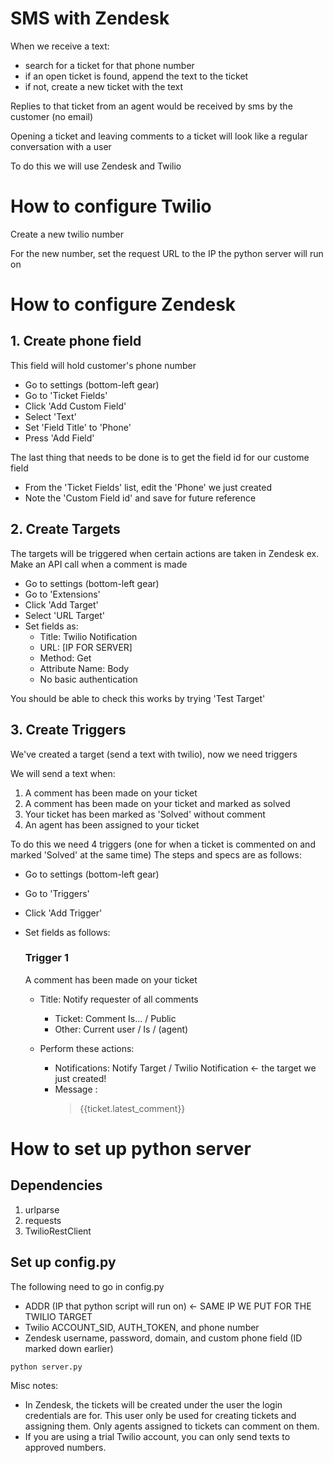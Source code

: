 # SMS with Zendesk 

When we receive a text:
- search for a ticket for that phone number
- if an open ticket is found, append the text to the ticket
- if not, create a new ticket with the text

Replies to that ticket from an agent would be received by sms by the customer (no email)

Opening a ticket and leaving comments to a ticket will look like a regular conversation with a user

To do this we will use Zendesk and Twilio

# How to configure Twilio

Create a new twilio number

For the new number, set the request URL to the IP the python server will run on

# How to configure Zendesk

## 1. Create phone field ##
This field will hold customer's phone number

- Go to settings (bottom-left gear)
- Go to 'Ticket Fields'
- Click 'Add Custom Field'
- Select 'Text'
- Set 'Field Title' to 'Phone'
- Press 'Add Field'

The last thing that needs to be done is to get the field id for our custome field
- From the 'Ticket Fields' list, edit the 'Phone' we just created
- Note the 'Custom Field id' and save for future reference


## 2. Create Targets ##
The targets will be triggered when certain actions are taken in Zendesk ex. Make an API call when a comment is made

- Go to settings (bottom-left gear)
- Go to 'Extensions'
- Click 'Add Target'
- Select 'URL Target'
- Set fields as:
  - Title: Twilio Notification
  - URL: [IP FOR SERVER]
  - Method: Get
  - Attribute Name: Body
  - No basic authentication

You should be able to check this works by trying 'Test Target'

## 3. Create Triggers ##
We've created a target (send a text with twilio), now we need triggers

We will send a text when:

1. A comment has been made on your ticket
2. A comment has been made on your ticket and marked as solved
3. Your ticket has been marked as 'Solved' without comment
4. An agent has been assigned to your ticket



To do this we need 4 triggers (one for when a ticket is commented on and marked 'Solved' at the same time)
The steps and specs are as follows:
- Go to settings (bottom-left gear)
- Go to 'Triggers'
- Click 'Add Trigger'
- Set fields as follows:

  ### Trigger 1 
  A comment has been made on your ticket
  - Title: Notify requester of all comments

    - Ticket: Comment Is... / Public
    - Other: Current user / Is / (agent)

  - Perform these actions: 
    - Notifications: Notify Target / Twilio Notification <- the target we just created!
    - Message :
	   >{{ticket.latest_comment}}


# How to set up python server

## Dependencies
1. urlparse
2. requests
3. TwilioRestClient

## Set up config.py
The following need to go in config.py
- ADDR (IP that python script will run on) <- SAME IP WE PUT FOR THE TWILIO TARGET
- Twilio ACCOUNT_SID, AUTH_TOKEN, and phone number
- Zendesk username, password, domain, and custom phone field (ID marked down earlier)

``` python server.py ```

Misc notes:

- In Zendesk, the tickets will be created under the user the login credentials are for. This user only be used for creating tickets and assigning them. Only agents assigned to tickets can comment on them.
- If you are using a trial Twilio account, you can only send texts to approved numbers.



